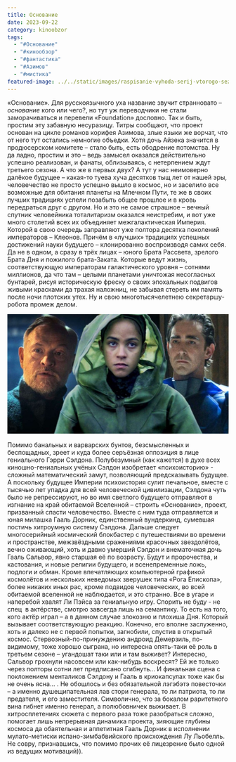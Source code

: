```yaml
---
title: Основание
date: 2023-09-22
category: kinoobzor
tags:
  - "#Основание"
  - "#кинообзор"
  - "#фантастика"
  - "#Азимов"
  - "#мистика"
featured-image: ../../static/images/raspisanie-vyhoda-serij-vtorogo-sezona-seriala-osnovanie_1689347548144838171.jpg
---
```

«Основание». Для русскоязычного уха название звучит
странновато – _основание_ кого или чего?, но тут уж переводчики не стали
заморачиваться и перевели «Foundation» дословно. Так и
быть, простим эту забавную несуразицу. Титры сообщают, что проект основан на
цикле романов корифея Азимова, злые языки же ворчат, что от него тут остались
немногие объедки. Хотя дочь Айзека значится в продюсерском комитете – стало быть,
есть ободрение потомства. Ну да ладно, простим и это – ведь замысел оказался
действительно успешно реализован, и фанаты, облизываясь, с нетерпением ждут
третьего сезона. А что же в первых двух? А тут у нас неимоверно далёкое будущее
– какая-то туева хуча десятков тыщ лет от нашей эры, человечество не просто успешно
вышло в космос, но и заселило все возможные для обитания планеты на Млечном
Пути, те же в своих лучших традициях успели позабыть общее прошлое и в кровь
передраться друг с другом. Но и это не самое страшное – вечный спутник
человейника тоталитаризм оказался неистребим, и вот уже много столетий всех их
объединяет межгалактическая Империя. Которой в свою очередь заправляют уже
полтора десятка поколений императоров – Клеонов. Причём в «лучших» традициях
успешных достижений науки будущего – клонированно воспроизводя самих себя. Да
не в одном, а сразу в трёх лицах – юного Брата Рассвета, зрелого Брата Дня и
пожилого брата-Заката. Которые ведут жизнь, соответствующую императорам
галактического уровня – сотнями миллионов, да что там – целыми планетами
уничтожая несогласных бунтарей, рисуя историческую фреску о своих эпохальных
подвигов живыми красками да трахая наложниц, не забывая стереть им память после
ночи плотских утех. Ну и свою многотысячелетнею секретаршу-робота промеж делом.

![](../../static/images/zz90-1-1024x553.jpg)

Помимо банальных и варварских бунтов, безсмысленных и
беспощадных, зреет и куда более серъёзная оппозиция в лице гениального Гэрри
Сэлдона. Полубезумный (как кажется) в духе всех киношно-гениальных учёных
Сэлдон изобретает «психоисторию» - сложный математический замут, позволяющий
предсказывать будущее. А поскольку будущее Империи психоистория сулит
печальное, вместе с тысячью лет упадка для всей человеческой цивилизации,
Сэлдона чуть было не репрессируют, но во имя светлого будущего отправляют в
изгнание на край обитаемой Вселенной – строить «Основание», проект, призванный
спасти человечество. Вместе с ним туда отправляется и юная милашка Гааль
Дорник, единственный вундеркинд, сумевшая постичь хитроумную систему Сэлдона.
Дальше следует многосерийный космический блокбастер с путешествиями во времени
и пространстве, межзвёздными сражениями красочных звездолётов, вечно оживающий,
хоть и давно умерший Сэлдон и внематочная дочь Гааль Сальвор, явно старшая её
по возрасту. Будут и пророчества, и кастования, и новые религии будущего, и
всенепременные ложь, подлоги и обман. Кроме впечатляющих компьютерной графикой
космолётов и нескольких неведомых зверушек типа «Рога Епископа», более никаких
иных рас, кроме подвидов человеческих, во всей обитаемой вселенной не
наблюдается, и это странно. 
Все в угаре и наперебой хвалят Ли Пэйса за гениальную игру. Спорить
не буду - не спец  в актёрстве, смотрю
завсегда лишь на семантику. То есть на того, кого актёр играл – а в данном
случае злокозню и плохиша Дня. Который вызывает соответствующую реакцию.
Конечно, его вполне заслуженно, хоть и далеко не с первой попытки, загнобили,
спустив в открытый космос. Стервозный-по-принуждению андроид Демерзиль, по-видимому,
тоже хорошо сыграна, но интересна опять-таки её роль в третьем сезоне –
угандошат таки или и там выживет? Интересно, Сальвор грохнули насовсем или
как-нибудь воскресят? Ей же только через полторы сотни лет предписано сгибнуть…
И финальная сцена с поклонением менталиков Сэлдону и Гааль в криокапсулах тоже
как бы не очень ясна… .
Не обошлось и без обязательной лэгэбэтэ повесточки – а именно душещипательная
лав стори генерала, то ли патриота, то ли предателя, и его заместителя.
Символично, что за бокалом раритетного вина гибнет именно генерал, а
полюбовничек выживает.
В хитросплетениях сюжета с первого раза тоже разобраться сложно, помогает лишь
непрерывная динамика проекта, зияющие глубины космоса да обаятельная и аппетитная Гааль
Дорник в исполнении мулато-метиски испано-зимбабвийского происхождения Лу
Льобелль. Не совру, признавшись, что помимо прочих её лицезрение было одной из ведущих
мотиваций)).
